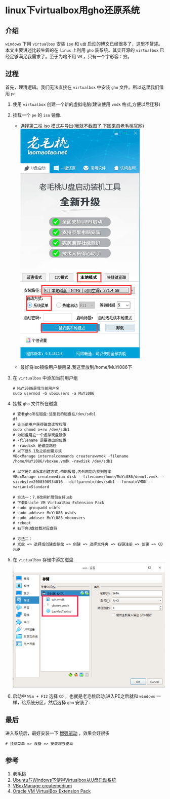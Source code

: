 # linux下virtualbox用gho还原系统

## 介绍
`windows` 下用 `virtualbox` 安装 `iso` 和 `u盘` 启动的博文已经很多了，这里不赘述。本文主要讲述比较生僻的在 `linux` 上利用 `gho` 装系统。其实开源的 `virtualbox` 已经足够满足我需求了。至于为啥不用 `VM` ，只有一个字形容：穷。

## 过程
首先，理清逻辑。我们无法直接在 `virtualbox` 中安装 `gho` 文件。所以这里我们借用 `pe`

1. 使用 `virtualbox` 创建一个新的虚拟电脑(建议使用 `vmdk` 格式,方便以后迁移)

1. 挂载一个 `pe` 的 `iso` 镜像.
    * 选择第二栏 iso 模式并导出(我就不截图了,下图来自老毛桃官网)
        ![iso模式](/Images/Linux/linux下virtualbox用gho还原系统/laomaotao_01.png 'iso模式')
    
    * 最好将iso镜像用户根目录.我这里放到/home/MuYi086下

1. 在 `virtualbox` 中添加当前用户组
    ```shell
    # MuYi086是我当前用户名
    sudo usermod -G vboxusers -a MuYi086
    ```

1. 挂载 `gho` 文件所在磁盘

    ```shell
    # 查看gho所在磁盘:这里我的磁盘在/dev/sdb1
    df
    # 让当前用户获得磁盘读写权限
    sudo chmod o+rw /dev/sdb1
    # 为磁盘建立一个虚拟硬盘镜像
    # -filename 是要输出的位置
    # -rawdisk 是磁盘路径
    # 以下是6.1及之前创建方式
    VBoxManage internalcommands createrawvmdk -filename /home/MuYi086/vboxee.vmdk -rawdisk /dev/sdb1

    # 以下是7.0版本创建方式,依旧报错,内外网均为找到答案
    VBoxManage createmedium disk --filename=/home/MuYi086/demo1.vmdk --sizebyte=2000398934016 --diffparent=/dev/sdb1 --format=VMDK --variant=Standard

    # 方法一：7.0改用扩展包支持usb
    # 下载Oracle VM VirtualBox Extension Pack
    # sudo groupadd usbfs
    # sudo adduser MuYi086 usbfs
    # sudo adduser MuYi086 vboxusers
    # reboot
    # 右下角U盘挂载对应盘符

    # 方法二：
    # 光盘 => 选择或创建虚拟盘 => 创建 => 选择文件夹 => 右键注册 => 创建 => CD光驱
    ```

1. 在 `virtualbox` 存储中添加磁盘
    ![添加磁盘](/Images/Linux/linux下virtualbox用gho还原系统/laomaotao_02.png '添加磁盘')

1. 启动中 `Win + F12` 选择 `CD` ，也就是老毛桃启动,进入PE之后就和 `windows` 一样，给系统分区，然后选择 `gho` 安装了.

## 最后
进入系统后，最好安装一下 [增强驱动](http://download.virtualbox.org/virtualbox/) ，效果会好很多

```shell
# 顶部菜单 => 设备 => 安装增强驱动
```

## 参考
1. [老毛桃](https://www.laomaotao.net/ '老毛桃')
1. [Ubuntu与Windows下使得Virtualbox从U盘启动系统](https://blog.csdn.net/SimileciWH/article/details/86750966 'Ubuntu与Windows下使得Virtualbox从U盘启动系统')
1. [VBoxManage createmedium](https://docs.oracle.com/en/virtualization/virtualbox/6.0/user/vboxmanage-createmedium.html 'VBoxManage createmedium')
1. [Oracle VM VirtualBox Extension Pack](https://www.oracle.com/virtualization/technologies/vm/downloads/virtualbox-downloads.html 'Oracle VM VirtualBox Extension Pack')